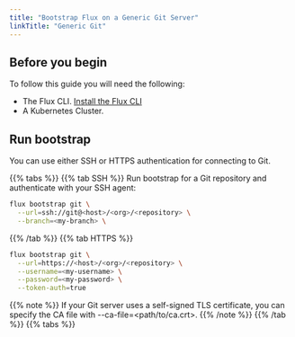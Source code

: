 ```yaml
---
title: "Bootstrap Flux on a Generic Git Server"
linkTitle: "Generic Git"
---
```


## Before you begin

To follow this guide you will need the following:

- The Flux CLI. [Install the Flux CLI](../../installation.md#install-the-flux-cli)
- A Kubernetes Cluster.

## Run bootstrap

You can use either SSH or HTTPS authentication for connecting to Git.

{{% tabs %}}
{{% tab SSH %}}
Run bootstrap for a Git repository and authenticate with your SSH agent:

```bash
flux bootstrap git \
  --url=ssh://git@<host>/<org>/<repository> \
  --branch=<my-branch> \
```
{{% /tab %}}
{{% tab HTTPS %}}

```bash
flux bootstrap git \
  --url=https://<host>/<org>/<repository> \
  --username=<my-username> \
  --password=<my-password> \
  --token-auth=true
```

{{% note %}}
If your Git server uses a self-signed TLS certificate, you can specify the CA file with
--ca-file=<path/to/ca.crt>.
{{% /note %}}
{{% /tab %}}
{{% tabs %}}

